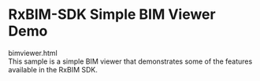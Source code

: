 
# RxBIM-SDK Simple BIM Viewer Demo
bimviewer.html<br>
This sample is a simple BIM viewer that demonstrates some of the features available in the RxBIM SDK.
